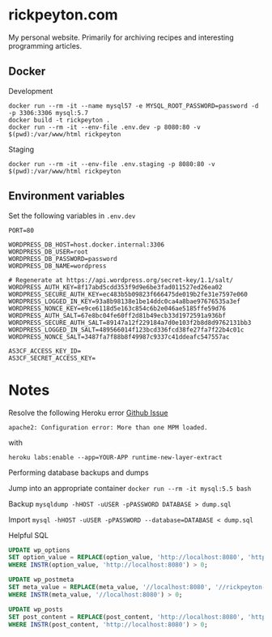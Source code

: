 # rickpeyton.com

My personal website. Primarily for archiving recipes and interesting programming articles.

## Docker

Development

```
docker run --rm -it --name mysql57 -e MYSQL_ROOT_PASSWORD=password -d -p 3306:3306 mysql:5.7
docker build -t rickpeyton .
docker run --rm -it --env-file .env.dev -p 8080:80 -v $(pwd):/var/www/html rickpeyton
```

Staging

`docker run --rm -it --env-file .env.staging -p 8080:80 -v $(pwd):/var/www/html rickpeyton`

## Environment variables

Set the following variables in `.env.dev`

```.env
PORT=80

WORDPRESS_DB_HOST=host.docker.internal:3306
WORDPRESS_DB_USER=root
WORDPRESS_DB_PASSWORD=password
WORDPRESS_DB_NAME=wordpress

# Regenerate at https://api.wordpress.org/secret-key/1.1/salt/
WORDPRESS_AUTH_KEY=8f17abd5cdd353f9d9e6be3fad011527ed26ea02
WORDPRESS_SECURE_AUTH_KEY=ec483b5b09823f666475de019b2fe31e7597e060
WORDPRESS_LOGGED_IN_KEY=93a8b98138e1be14ddc0ca4a8bae97676535a3ef
WORDPRESS_NONCE_KEY=e9ce6118d5e163c854c6b2e046ae5185ffe59d76
WORDPRESS_AUTH_SALT=67e8bc04fe60ff2d81b49ecb33d1972591a936bf
WORDPRESS_SECURE_AUTH_SALT=89147a12f229184a7d0e103f2b8d8d9762131bb3
WORDPRESS_LOGGED_IN_SALT=489566014f123bcd336fcd38fe27fa7f22b4c01c
WORDPRESS_NONCE_SALT=3487fa7f88b8f49987c9337c41ddeafc547557ac

AS3CF_ACCESS_KEY_ID=
AS3CF_SECRET_ACCESS_KEY=
```

# Notes

Resolve the following Heroku error [Github Issue](https://github.com/docker-library/wordpress/issues/293)

`apache2: Configuration error: More than one MPM loaded.`

with

`heroku labs:enable --app=YOUR-APP runtime-new-layer-extract`

Performing database backups and dumps

Jump into an appropriate container
`docker run --rm -it mysql:5.5 bash`

Backup
`mysqldump -hHOST -uUSER -pPASSWORD DATABASE > dump.sql`

Import
`mysql -hHOST -uUSER -pPASSWORD --database=DATABASE < dump.sql`

Helpful SQL

```sql
UPDATE wp_options
SET option_value = REPLACE(option_value, 'http://localhost:8080', 'https://rickpeyton-staging.herokuapp.com')
WHERE INSTR(option_value, 'http://localhost:8080') > 0;
```

```sql
UPDATE wp_postmeta
SET meta_value = REPLACE(meta_value, '//localhost:8080', '//rickpeyton-staging.herokuapp.com')
WHERE INSTR(meta_value, '//localhost:8080') > 0;
```

```sql
UPDATE wp_posts
SET post_content = REPLACE(post_content, 'http://localhost:8080', 'https://rickpeyton-staging.herokuapp.com')
WHERE INSTR(post_content, 'http://localhost:8080') > 0;
```
